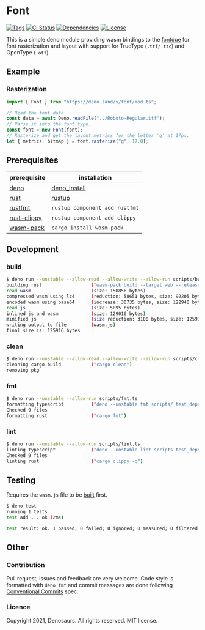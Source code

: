 # Font

[![Tags](https://img.shields.io/github/release/denosaurs/font)](https://github.com/denosaurs/font/releases)
[![CI Status](https://img.shields.io/github/workflow/status/denosaurs/font/check)](https://github.com/denosaurs/font/actions)
[![Dependencies](https://img.shields.io/github/workflow/status/denosaurs/font/depsbot?label=dependencies)](https://github.com/denosaurs/depsbot)
[![License](https://img.shields.io/github/license/denosaurs/font)](https://github.com/denosaurs/font/blob/master/LICENSE)

This is a simple deno module providing wasm bindings to the
[fontdue](https://github.com/mooman219/fontdue) for font rasterization and
layout with support for TrueType (`.ttf/.ttc`) and OpenType (`.otf`).

## Example

### Rasterization

```typescript
import { Font } from "https://deno.land/x/font/mod.ts";

// Read the font data.
const data = await Deno.readFile("../Roboto-Regular.ttf");
// Parse it into the font type.
const font = new Font(font);
// Rasterize and get the layout metrics for the letter 'g' at 17px.
let { metrics, bitmap } = font.rasterize("g", 17.0);
```

## Prerequisites

| prerequisite                                            | installation                                             |
| ------------------------------------------------------- | -------------------------------------------------------- |
| [deno](https://deno.land/)                              | [deno_install](https://github.com/denoland/deno_install) |
| [rust](https://www.rust-lang.org/)                      | [rustup](https://www.rust-lang.org/tools/install)        |
| [rustfmt](https://github.com/rust-lang/rustfmt)         | `rustup component add rustfmt`                           |
| [rust-clippy](https://github.com/rust-lang/rust-clippy) | `rustup component add clippy`                            |
| [wasm-pack](https://rustwasm.github.io/wasm-pack/)      | `cargo install wasm-pack`                                |

## Development

### build

```bash
$ deno run --unstable --allow-read --allow-write --allow-run scripts/build.ts
building rust                  ("wasm-pack build --target web --release")
read wasm                      (size: 150856 bytes)
compressed wasm using lz4      (reduction: 58651 bytes, size: 92205 bytes)
encoded wasm using base64      (increase: 30735 bytes, size: 122940 bytes)
read js                        (size: 5895 bytes)
inlined js and wasm            (size: 129016 bytes)
minified js                    (size reduction: 3100 bytes, size: 125916 bytes)
writing output to file         (wasm.js)
final size is: 125916 bytes
```

### clean

```bash
$ deno run --unstable --allow-read --allow-write --allow-run scripts/clean.ts
cleaning cargo build           ("cargo clean")
removing pkg
```

### fmt

```bash
$ deno run --unstable --allow-run scripts/fmt.ts
formatting typescript          ("deno --unstable fmt scripts/ test_deps.ts test.ts mod.ts")
Checked 9 files
formatting rust                ("cargo fmt")
```

### lint

```bash
$ deno run --unstable --allow-run scripts/lint.ts
linting typescript             ("deno --unstable lint scripts test_deps.ts test.ts mod.ts")
Checked 9 files
linting rust                   ("cargo clippy -q")
```

## Testing

Requires the `wasm.js` file to be [built](#build) first.

```bash
$ deno test
running 1 tests
test add ... ok (2ms)

test result: ok. 1 passed; 0 failed; 0 ignored; 0 measured; 0 filtered out (2ms)
```

## Other

### Contribution

Pull request, issues and feedback are very welcome. Code style is formatted with
`deno fmt` and commit messages are done following
[Conventional Commits](https://www.conventionalcommits.org/en/v1.0.0/) spec.

### Licence

Copyright 2021, Denosaurs. All rights reserved. MIT license.
